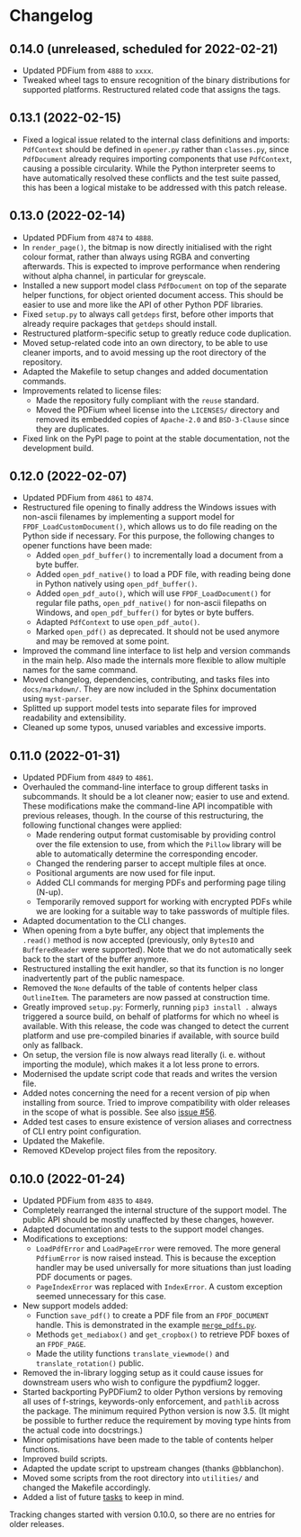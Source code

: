 <!-- SPDX-FileCopyrightText: 2022 geisserml <geisserml@gmail.com> -->
<!-- SPDX-License-Identifier: CC-BY-4.0 -->

# Changelog

## 0.14.0 (unreleased, scheduled for 2022-02-21)

- Updated PDFium from `4888` to `xxxx`.
- Tweaked wheel tags to ensure recognition of the binary distributions for supported platforms.
  Restructured related code that assigns the tags.

## 0.13.1 (2022-02-15)

- Fixed a logical issue related to the internal class definitions and imports: `PdfContext`
  should be defined in `opener.py` rather than `classes.py`, since `PdfDocument` already
  requires importing components that use `PdfContext`, causing a possible circularity.
  While the Python interpreter seems to have automatically resolved these conflicts and the
  test suite passed, this has been a logical mistake to be addressed with this patch release.

## 0.13.0 (2022-02-14)

- Updated PDFium from `4874` to `4888`.
- In `render_page()`, the bitmap is now directly initialised with the right colour format,
  rather than always using RGBA and converting afterwards. This is expected to improve performance
  when rendering without alpha channel, in particular for greyscale.
- Installed a new support model class `PdfDocument` on top of the separate helper functions,
  for object oriented document access. This should be easier to use and more like the API of
  other Python PDF libraries.
- Fixed `setup.py` to always call `getdeps` first, before other imports that already require
  packages that `getdeps` should install.
- Restructured platform-specific setup to greatly reduce code duplication.
- Moved setup-related code into an own directory, to be able to use cleaner imports, and to
  avoid messing up the root directory of the repository.
- Adapted the Makefile to setup changes and added documentation commands.
- Improvements related to license files:
  - Made the repository fully compliant with the `reuse` standard.
  - Moved the PDFium wheel license into the `LICENSES/` directory and removed its embedded
    copies of `Apache-2.0` and `BSD-3-Clause` since they are duplicates.
- Fixed link on the PyPI page to point at the stable documentation, not the development build.

## 0.12.0 (2022-02-07)

- Updated PDFium from `4861` to `4874`.
- Restructured file opening to finally address the Windows issues with non-ascii filenames
  by implementing a support model for `FPDF_LoadCustomDocument()`, which allows us to do
  file reading on the Python side if necessary.
  For this purpose, the following changes to opener functions have been made:
  * Added `open_pdf_buffer()` to incrementally load a document from a byte buffer.
  * Added `open_pdf_native()` to load a PDF file, with reading being done in Python natively
    using `open_pdf_buffer()`.
  * Added `open_pdf_auto()`, which will use `FPDF_LoadDocument()` for regular file paths,
    `open_pdf_native()` for non-ascii filepaths on Windows, and `open_pdf_buffer()` for bytes
    or byte buffers.
  * Adapted `PdfContext` to use `open_pdf_auto()`.
  * Marked `open_pdf()` as deprecated. It should not be used anymore and may be removed
    at some point.
- Improved the command line interface to list help and version commands in the main help.
  Also made the internals more flexible to allow multiple names for the same command.
- Moved changelog, dependencies, contributing, and tasks files into `docs/markdown/`.
  They are now included in the Sphinx documentation using `myst-parser`.
- Splitted up support model tests into separate files for improved readability and extensibility.
- Cleaned up some typos, unused variables and excessive imports.

## 0.11.0 (2022-01-31)

- Updated PDFium from `4849` to `4861`.
- Overhauled the command-line interface to group different tasks in subcommands.
  It should be a lot cleaner now; easier to use and extend. These modifications make the
  command-line API incompatible with previous releases, though.
  In the course of this restructuring, the following functional changes were applied:
  * Made rendering output format customisable by providing control over the file extension
    to use, from which the `Pillow` library will be able to automatically determine the
    corresponding encoder.
  * Changed the rendering parser to accept multiple files at once.
  * Positional arguments are now used for file input.
  * Added CLI commands for merging PDFs and performing page tiling (N-up).
  * Temporarily removed support for working with encrypted PDFs while we are looking for a
    suitable way to take passwords of multiple files.
- Adapted documentation to the CLI changes.
- When opening from a byte buffer, any object that implements the `.read()` method is now
  accepted (previously, only `BytesIO` and `BufferedReader` were supported). Note that we
  do not automatically seek back to the start of the buffer anymore.
- Restructured installing the exit handler, so that its function is no longer inadvertently
  part of the public namespace.
- Removed the `None` defaults of the table of contents helper class `OutlineItem`. The
  parameters are now passed at construction time.
- Greatly improved `setup.py`: Formerly, running `pip3 install .` always triggered a source
  build, on behalf of platforms for which no wheel is available. With this release, the code
  was changed to detect the current platform and use pre-compiled binaries if available, with
  source build only as fallback.
- On setup, the version file is now always read literally (i. e. without importing the module),
  which makes it a lot less prone to errors.
- Modernised the update script code that reads and writes the version file.
- Added notes concerning the need for a recent version of pip when installing from source.
  Tried to improve compatibility with older releases in the scope of what is possible.
  See also [issue #56](https://github.com/pypdfium2-team/pypdfium2/issues/56).
- Added test cases to ensure existence of version aliases and correctness of CLI entry point
  configuration.
- Updated the Makefile.
- Removed KDevelop project files from the repository.

## 0.10.0 (2022-01-24)

- Updated PDFium from `4835` to `4849`.
- Completely rearranged the internal structure of the support model.
  The public API should be mostly unaffected by these changes, however.
- Adapted documentation and tests to the support model changes.
- Modifications to exceptions:
    * `LoadPdfError` and `LoadPageError` were removed. The more general `PdfiumError` is now
      raised instead. This is because the exception handler may be used universally for more
      situations than just loading PDF documents or pages.
    * `PageIndexError` was replaced with `IndexError`. A custom exception seemed unnecessary
      for this case.
- New support models added:
    * Function `save_pdf()` to create a PDF file from an `FPDF_DOCUMENT` handle. This is
      demonstrated in the example [`merge_pdfs.py`](../../examples/merge_pdfs.py).
    * Methods `get_mediabox()` and `get_cropbox()` to retrieve PDF boxes of an `FPDF_PAGE`.
    * Made the utility functions `translate_viewmode()` and `translate_rotation()` public.
- Removed the in-library logging setup as it could cause issues for downstream users who wish
  to configure the pypdfium2 logger.
- Started backporting PyPDFium2 to older Python versions by removing all uses of f-strings,
  keywords-only enforcement, and `pathlib` across the package. The minimum required Python
  version is now 3.5. (It might be possible to further reduce the requirement by moving type
  hints from the actual code into docstrings.)
- Minor optimisations have been made to the table of contents helper functions.
- Improved build scripts.
- Adapted the update script to upstream changes (thanks @bblanchon).
- Moved some scripts from the root directory into `utilities/` and changed the Makefile
  accordingly.
- Added a list of future [tasks](./tasks.md) to keep in mind.

Tracking changes started with version 0.10.0, so there are no entries for older releases.
